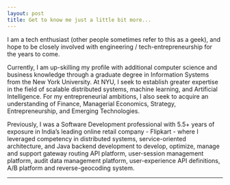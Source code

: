 ```yaml
---
layout: post
title: Get to know me just a little bit more...
---
```


I am a tech enthusiast (other people sometimes refer to this as a geek), and hope to be closely involved with engineering / tech-entrepreneurship for the years to come.

Currently, I am up-skilling my profile with additional computer science and business knowledge through a graduate degree in Information Systems from the New York University. At NYU, I seek to establish greater expertise in the field of scalable distributed systems, machine learning, and Artificial Intelligence. For my entrepreneurial ambitions, I also seek to acquire an understanding of Finance, Managerial Economics, Strategy, Entrepreneurship, and Emerging Technologies.

Previously, I was a Software Development professional with 5.5+ years of exposure in India’s leading online retail company - Flipkart -  where I leveraged competency in distributed systems, service-oriented architecture, and Java backend development to develop, optimize, manage and support gateway routing API platform, user-session management platform, audit data management platform, user-experience API definitions, A/B platform and reverse-geocoding system.

---
